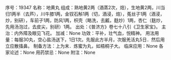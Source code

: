 序号：19347
名称：地黄丸
组成：熟地黄2两（酒蒸2次，焙），生地黄2两，川当归1两半（去芦），川牛膝1两，金钗石斛1两（切，酒浸，焙），菟丝子1两（酒浸，炒，别研），车前子1两，防风1两，枳壳（略洗，去瓤，麸炒）1两，杏仁（麸炒，先用汤泡过，去皮尖，别研）1两。
出处：《普济方》卷七十八引《卫生家宝》。
主治：内外障及眼见飞花。
加减：None
功效：平补，壮气血，悦精神。
用法用量：每服30丸，空心盐汤送下，1日1次。先服此方半月，次服羌活丸5日．然后用立应散搐鼻。
制备方法：上为末．炼蜜为丸，如梧桐子大。
临床应用：None
各家论述：None
用药禁忌：None
附注：None
